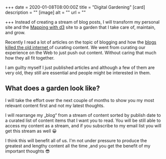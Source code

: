 +++
date = 2020-01-08T08:00:00Z
title = "Digital Gardening"
[card]
description = ""
[image]
alt = ""
url = ""

+++
Instead of creating a stream of blog posts, I will transform my personal site and the [Mapping with d3](https://mappingwithd3.com) site to a garden that I take care of, maintain, and grow.

Recently I read a lot of articles on the topic of blogging and how the [blogs killed the old internet ](https://stackingthebricks.com/how-blogs-broke-the-web/)of curating content. We went from curating our experience on the Web to just push out content. Without caring that much how they all fit together.

I am guilty myself I just published articles and although a few of them are very old, they still are essential and people might be interested in them.

## What does a garden look like?

I will take the effort over the next couple of months to show you my most relevant content first and not my latest thoughts.

I will rearrange my „blog“ from a stream of content sorted by publish date to a curated list of content items that I want you to read. You will be still able to access my content as a stream, and if you subscribe to my email list you will get this stream as well 😀

I think this will benefit all of us. I'm not under pressure to produce the greatest and lengthy content all the time ,and you get the benefit of my important thoughts 😎